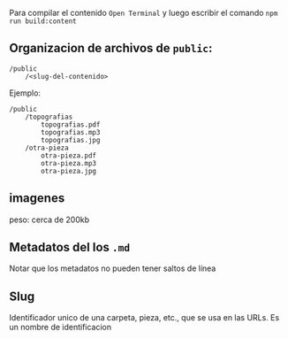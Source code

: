 Para compilar el contenido `Open Terminal` y luego escribir el comando `npm run build:content`

## Organizacion de archivos de `public`:

```
/public
    /<slug-del-contenido>
```

Ejemplo:

```
/public
    /topografias
        topografias.pdf
        topografias.mp3
        topografias.jpg
    /otra-pieza
        otra-pieza.pdf
        otra-pieza.mp3
        otra-pieza.jpg
```

## imagenes

peso: cerca de 200kb

## Metadatos del los `.md`

Notar que los metadatos no pueden tener saltos de línea

## Slug

Identificador unico de una carpeta, pieza, etc., que se usa en las URLs. Es un nombre de identificacion
